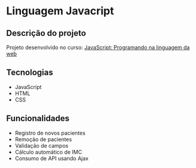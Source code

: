# Linguagem Javacript

## Descrição do projeto
Projeto desenvolvido no curso: [JavaScript: Programando na linguagem da web](https://cursos.alura.com.br/course/javascript-programando-na-linguagem-web)

## Tecnologias
- JavaScript
- HTML
- CSS

## Funcionalidades
- Registro de novos pacientes
- Remoção de pacientes
- Validação de campos
- Cálculo automático de IMC
- Consumo de API usando Ajax

